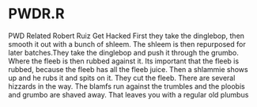 # PWDR.R
PWD Related Robert Ruiz
Get Hacked
First they take the dinglebop, then smooth it out with a bunch of shleem. The shleem is then repurposed for later batches.They take the dinglebop and push it through the grumbo. Where the fleeb is then rubbed against it. Its important that the fleeb is rubbed, because the fleeb has all the fleeb juice. Then a shlammie shows up and he rubs it and spits on it. They cut the fleeb. There are several hizzards in the way. The blamfs run against the trumbles and the ploobis and grumbo are shaved away. That leaves you with a regular old plumbus

